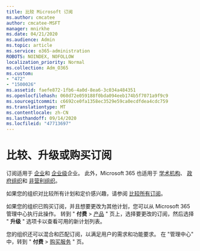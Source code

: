 ```yaml
---
title: 比较 Microsoft 订阅
ms.author: cmcatee
author: cmcatee-MSFT
manager: mnirkhe
ms.date: 04/21/2020
ms.audience: Admin
ms.topic: article
ms.service: o365-administration
ROBOTS: NOINDEX, NOFOLLOW
localization_priority: Normal
ms.collection: Adm_O365
ms.custom:
- "472"
- "1500026"
ms.assetid: faefe872-1fb6-4a0d-8ea6-3c034a484351
ms.openlocfilehash: 060d72e059188f0bda094eeb174b5f7071a9f9c9
ms.sourcegitcommit: c6692ce0fa1358ec3529e59ca0ecdfdea4cdc759
ms.translationtype: MT
ms.contentlocale: zh-CN
ms.lasthandoff: 09/14/2020
ms.locfileid: "47713697"
---
```

# <a name="compare-upgrade-or-purchase-subscriptions"></a>比较、升级或购买订阅
  
订阅适用于 [企业](https://products.office.com/compare-all-microsoft-office-products?tab=2)和 [企业级](https://products.office.com/business/compare-more-office-365-for-business-plans)企业。 此外，Microsoft 365 也适用于 [学术机构](https://products.office.com/academic/compare-office-365-education-plans)、 [政府组织](https://products.office.com/government/compare-office-365-government-plans)和 [非营利组织](https://products.office.com/nonprofit/office-365-nonprofit-plans-and-pricing?tab=1)。
  
如果您的组织对比较所有计划和定价感兴趣，请参阅 [比较所有订阅](https://products.office.com/business/compare-more-office-365-for-business-plans)。
  
如果您的组织已购买订阅，并且想要更改为其他计划，您可以从 Microsoft 365 管理中心执行此操作。 转到 " **付费** \> [产品](https://go.microsoft.com/fwlink/p/?linkid=842054) " 页上，选择要更改的订阅，然后选择 " **升级** " 选项卡以查看可用的新计划列表。
  
您的组织还可以混合和匹配订阅，以满足用户的需求和功能要求。 在 "管理中心" 中，转到 " **付费** \> [购买服务](https://go.microsoft.com/fwlink/p/?linkid=868433) " 页。